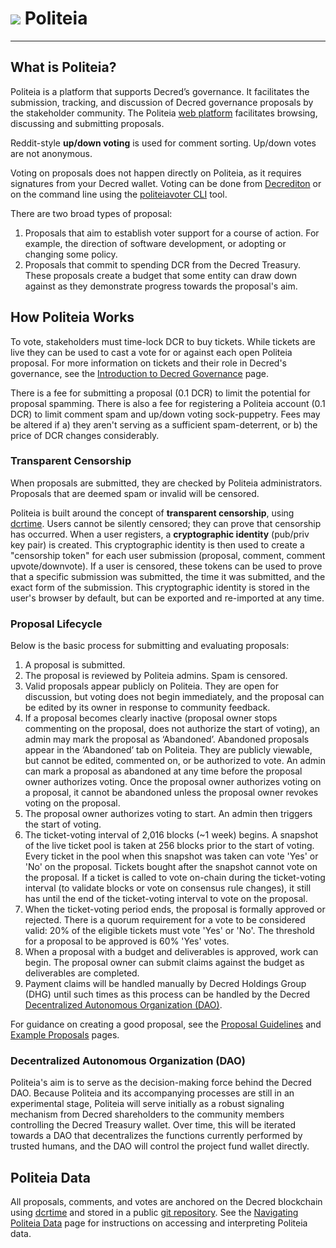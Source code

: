 # <img class="dcr-icon" src="/img/dcr-icons/Politeia.svg" /> Politeia

---

## What is Politeia?

Politeia is a platform that supports Decred’s governance. It facilitates the submission, tracking, and discussion of Decred governance proposals by the stakeholder community. The Politeia [web platform](https://proposals.decred.org/) facilitates browsing, discussing and submitting proposals.

Reddit-style **up/down voting** is used for comment sorting. Up/down votes are not anonymous.

Voting on proposals does not happen directly on Politeia, as it requires signatures from your Decred wallet. Voting can be done from [Decrediton](../../wallets/decrediton/decrediton-setup.md) or on the command line using the [politeiavoter CLI](https://github.com/decred/politeia/tree/master/politeiavoter) tool. 

There are two broad types of proposal:

1. Proposals that aim to establish voter support for a course of action. For example, the direction of software development, or adopting or changing some policy.
2. Proposals that commit to spending DCR from the Decred Treasury. These proposals create a budget that some entity can draw down against as they demonstrate progress towards the proposal's aim.

## How Politeia Works

To vote, stakeholders must time-lock DCR to buy tickets. While tickets are live they can be used to cast a vote for or against each open Politeia proposal. For more information on tickets and their role in Decred's governance, see the [Introduction to Decred Governance](../../governance/overview.md) page.

There is a fee for submitting a proposal (0.1 DCR) to limit the potential for proposal spamming. There is also a fee for registering a Politeia account (0.1 DCR) to limit comment spam and up/down voting sock-puppetry. Fees may be altered if a) they aren't serving as a sufficient spam-deterrent, or b) the price of DCR changes considerably.

### Transparent Censorship

When proposals are submitted, they are checked by Politeia administrators. Proposals that are deemed spam or invalid will be censored.

Politeia is built around the concept of **transparent censorship**, using [dcrtime](../../advanced/dcrtime.md). Users cannot be silently censored; they can prove that censorship has occurred. When a user registers, a **cryptographic identity** (pub/priv key pair) is created. This cryptographic identity is then used to create a "censorship token" for each user submission (proposal, comment, comment upvote/downvote). If a user is censored, these tokens can be used to prove that a specific submission was submitted, the time it was submitted, and the exact form of the submission. This cryptographic identity is stored in the user's browser by default, but can be exported and re-imported at any time. 


### Proposal Lifecycle

Below is the basic process for submitting and evaluating proposals:

1. A proposal is submitted.
1. The proposal is reviewed by Politeia admins. Spam is censored. 
1. Valid proposals appear publicly on Politeia. They are open for discussion, but voting does not begin immediately, and the proposal can be edited by its owner in response to community feedback. 
1. If a proposal becomes clearly inactive (proposal owner stops commenting on the proposal, does not authorize the start of voting), an admin may mark the proposal as ‘Abandoned’. Abandoned proposals appear in the ‘Abandoned’ tab on Politeia. They are publicly viewable, but cannot be edited, commented on, or be authorized to vote. An admin can mark a proposal as abandoned at any time before the proposal owner authorizes voting. Once the proposal owner authorizes voting on a proposal, it cannot be abandoned unless the proposal owner revokes voting on the proposal.
1. The proposal owner authorizes voting to start. An admin then triggers the start of voting.	
1. The ticket-voting interval of 2,016 blocks (~1 week) begins. A snapshot of the live ticket pool is taken at 256 blocks prior to the start of voting. Every ticket in the pool when this snapshot was taken can vote 'Yes' or 'No' on the proposal. Tickets bought after the snapshot cannot vote on the proposal. If a ticket is called to vote on-chain during the ticket-voting interval (to validate blocks or vote on consensus rule changes), it still has until the end of the ticket-voting interval to vote on the proposal.
1. When the ticket-voting period ends, the proposal is formally approved or rejected. There is a quorum requirement for a vote to be considered valid: 20% of the eligible tickets must vote 'Yes' or 'No'. The threshold for a proposal to be approved is 60% 'Yes' votes.
1. When a proposal with a budget and deliverables is approved, work can begin. The proposal owner can submit claims against the budget as deliverables are completed.
1. Payment claims will be handled manually by Decred Holdings Group (DHG) until such times as this process can be handled by the Decred [Decentralized Autonomous Organization (DAO)](#decentralized-autonomous-organization-dao).

For guidance on creating a good proposal, see the [Proposal Guidelines](../../governance/politeia/proposal-guidelines.md) and [Example Proposals](../../governance/politeia/example-proposals.md) pages.

### Decentralized Autonomous Organization (DAO)

Politeia's aim is to serve as the decision-making force behind the Decred DAO. Because Politeia and its accompanying processes are still in an experimental stage, Politeia will serve initially as a robust signaling mechanism from Decred shareholders to the community members controlling the Decred Treasury wallet. Over time, this will be iterated towards a DAO that decentralizes the functions currently performed by trusted humans, and the DAO will control the project fund wallet directly.

## Politeia Data

All proposals, comments, and votes are anchored on the Decred blockchain using [dcrtime](../../advanced/dcrtime.md) and stored in a public [git repository](https://github.com/decred-proposals/mainnet). See the [Navigating Politeia Data](../../advanced/navigating-politeia-data.md) page for instructions on accessing and interpreting Politeia data. 




